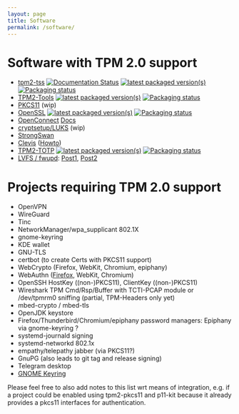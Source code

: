 ```yaml
---
layout: page
title: Software
permalink: /software/
---
```


<script>
  ((window.gitter = {}).chat = {}).options = {
    room: 'tpm2-software/community'
  };
</script>
<script src="https://sidecar.gitter.im/dist/sidecar.v1.js" async defer></script>

# Software with TPM 2.0 support
- [tpm2-tss](https://github.com/tpm2-software/tpm2-tss) [![Documentation Status](https://readthedocs.org/projects/tpm2-tss/badge/?version=latest)](https://tpm2-tss.readthedocs.io/en/latest/?badge=latest) [![latest packaged version(s)](https://repology.org/badge/latest-versions/tpm2-tss.svg)](https://repology.org/project/tpm2-tss/versions)  [![Packaging status](https://repology.org/badge/tiny-repos/tpm2-tss.svg)](https://repology.org/project/tpm2-tss/versions)
- [TPM2-Tools](https://github.com/tpm2-software/tpm2-tools) [![latest packaged version(s)](https://repology.org/badge/latest-versions/tpm2-tools.svg)](https://repology.org/project/tpm2-tools/versions) [![Packaging status](https://repology.org/badge/tiny-repos/tpm2-tools.svg)](https://repology.org/project/tpm2-tools/versions)
- [PKCS11](https://github.com/tpm2-software/tpm2-pkcs11) (wip)
- [OpenSSL](https://github.com/tpm2-software/tpm2-tss-engine) [![latest packaged version(s)](https://repology.org/badge/latest-versions/tpm2-tss-engine.svg)](https://repology.org/project/tpm2-tss-engine/versions) [![Packaging status](https://repology.org/badge/tiny-repos/tpm2-tss-engine.svg)](https://repology.org/project/tpm2-tss-engine/versions)
- [OpenConnect](http://git.infradead.org/users/dwmw2/openconnect.git/) [Docs](http://www.infradead.org/openconnect/tpm.html)
- [cryptsetup/LUKS](https://gitlab.com/cryptsetup/cryptsetup/merge_requests/51) (wip)
- [StrongSwan](https://wiki.strongswan.org/projects/strongswan/wiki/TPMPlugin)
- [Clevis](https://github.com/latchset/clevis) ([Howto](https://blog.dowhile0.org/2017/10/18/automatic-luks-volumes-unlocking-using-a-tpm2-chip/))
- [TPM2-TOTP](https://github.com/tpm2-software/tpm2-totp) [![latest packaged version(s)](https://repology.org/badge/latest-versions/tpm2-totp.svg)](https://repology.org/project/tpm2-totp/versions) [![Packaging status](https://repology.org/badge/tiny-repos/tpm2-totp.svg)](https://repology.org/project/tpm2-totp/versions)
- [LVFS / fwupd](https://fwupd.org/): [Post1](https://blogs.gnome.org/hughsie/2018/12/14/firmware-attestation/), [Post2](https://blogs.gnome.org/hughsie/2019/04/10/using-a-client-certificate-to-set-the-attestation-checksum/)

# Projects requiring TPM 2.0 support
- OpenVPN
- WireGuard
- Tinc
- NetworkManager/wpa_supplicant 802.1X
- gnome-keyring
- KDE wallet
- GNU-TLS
- certbot (to create Certs with PKCS11 support)
- WebCrypto (Firefox, WebKit, Chromium, epiphany)
- WebAuthn ([Firefox](https://github.com/mozilla/gecko-dev/tree/master/dom/webauthn), WebKit, Chromium)
- OpenSSH HostKey ((non-)PKCS11), ClientKey ((non-)PKCS11)
- Wireshark TPM Cmd/Rsp/Buffer with TCTI-PCAP module or /dev/tpmrm0 sniffing (partial, TPM-Headers only yet)
- mbed-crypto / mbed-tls
- OpenJDK keystore
- Firefox/Thunderbird/Chromium/epiphany password managers: Epiphany via gnome-keyring ?
- systemd-journald signing
- systemd-networkd 802.1x
- empathy/telepathy jabber (via PKCS11?)
- GnuPG (also leads to git tag and release signing)
- Telegram desktop
- [GNOME Keyring](https://wiki.gnome.org/Projects/GnomeKeyring/SecurityFAQ#I_have_a_TPM_.28Trusted_Platform_Module.29_chip_on_my_machine._Can_I_use_it_to_protect_my_passwords.3F)

Please feel free to also add notes to this list wrt means of integration, e.g. if a project could be enabled using tpm2-pkcs11 and p11-kit because it already provides a pkcs11 interfaces for authentication.
